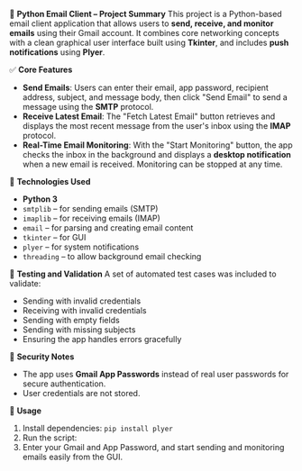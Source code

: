 📧 **Python Email Client – Project Summary**
This project is a Python-based email client application that allows users to **send, receive, and monitor emails** using their Gmail account. It combines core networking concepts with a clean graphical user interface built using **Tkinter**, and includes **push notifications** using **Plyer**.

✅ **Core Features**
- **Send Emails**: Users can enter their email, app password, recipient address, subject, and message body, then click "Send Email" to send a message using the **SMTP** protocol. 
- **Receive Latest Email**: The "Fetch Latest Email" button retrieves and displays the most recent message from the user's inbox using the **IMAP** protocol.
- **Real-Time Email Monitoring**: With the "Start Monitoring" button, the app checks the inbox in the background and displays a **desktop notification** when a new email is received. Monitoring can be stopped at any time.

🧰 **Technologies Used**
- **Python 3**
- `smtplib` – for sending emails (SMTP)
- `imaplib` – for receiving emails (IMAP)
- `email` – for parsing and creating email content
- `tkinter` – for GUI
- `plyer` – for system notifications
- `threading` – to allow background email checking

🧪 **Testing and Validation**
A set of automated test cases was included to validate:
- Sending with invalid credentials
- Receiving with invalid credentials
- Sending with empty fields
- Sending with missing subjects
- Ensuring the app handles errors gracefully

🔐 **Security Notes**
- The app uses **Gmail App Passwords** instead of real user passwords for secure authentication.
- User credentials are not stored.

📂 **Usage**
1. Install dependencies:
   ``pip install plyer``
2. Run the script:
3. Enter your Gmail and App Password, and start sending and monitoring emails easily from the GUI.
